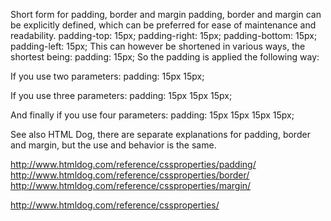 Short form for padding, border and margin
padding, border and margin can be explicitly defined, which can be preferred for ease of maintenance and readability.
padding-top: 15px;
padding-right: 15px;
padding-bottom: 15px;
padding-left: 15px;
This can however be shortened in various ways, the shortest being:
padding: 15px;
So the padding is applied the following way:

If you use two parameters:
padding: 15px 15px;

If you use three parameters:
padding: 15px 15px 15px;

And finally if you use four parameters:
padding: 15px 15px 15px 15px;

See also HTML Dog, there are separate explanations for padding, border and margin, but the use and behavior is the same.

http://www.htmldog.com/reference/cssproperties/padding/
http://www.htmldog.com/reference/cssproperties/border/
http://www.htmldog.com/reference/cssproperties/margin/

http://www.htmldog.com/reference/cssproperties/